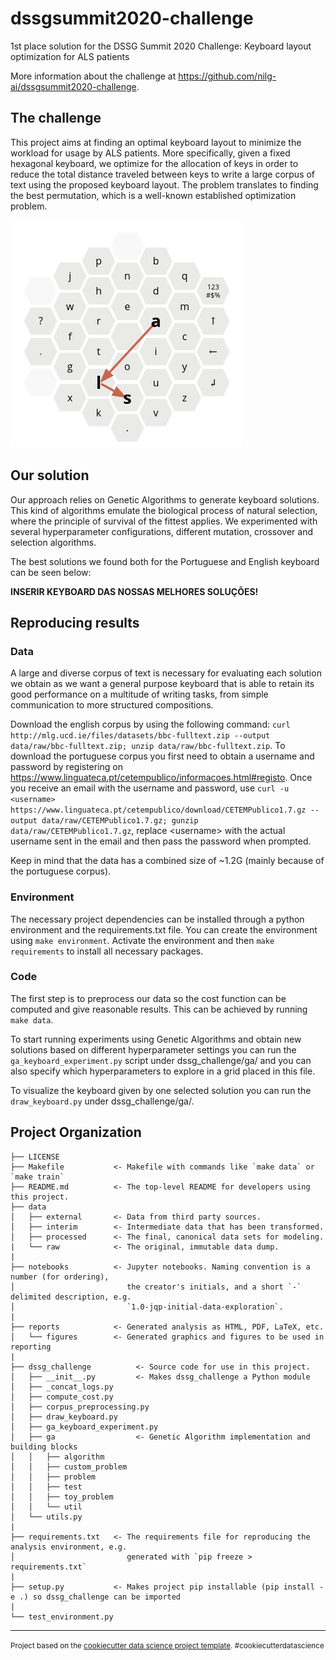 dssgsummit2020-challenge
==============================

1st place solution for the DSSG Summit 2020 Challenge: Keyboard layout optimization for ALS patients 

More information about the challenge at https://github.com/nilg-ai/dssgsummit2020-challenge.

The challenge
------------
This project aims at finding an optimal keyboard layout to minimize the workload for usage by ALS patients. More specifically, given a fixed hexagonal keyboard, we optimize for the allocation of keys in order to reduce the total distance traveled between keys to write a large corpus of text using the proposed keyboard layout. The problem translates to finding the best permutation, which is a well-known established optimization problem. 

![alt text](https://raw.githubusercontent.com/nilg-ai/dssgsummit2020-challenge/master/images/image1.png "Keyboard Optimization")

Our solution
------------
Our approach relies on Genetic Algorithms to generate keyboard solutions. This kind of algorithms emulate the biological process of natural selection, where the principle of survival of the fittest applies. We experimented with several hyperparameter configurations, different mutation, crossover and selection algorithms. 

The best solutions we found both for the Portuguese and English keyboard can be seen below:

**INSERIR KEYBOARD DAS NOSSAS MELHORES SOLUÇÕES!**

Reproducing results
------------
### Data
A large and diverse corpus of text is necessary for evaluating each solution we obtain as we want a general purpose keyboard that is able to retain its good performance on a multitude of writing tasks, from simple communication to more structured compositions.

Download the english corpus by using the following command: `curl http://mlg.ucd.ie/files/datasets/bbc-fulltext.zip --output data/raw/bbc-fulltext.zip; unzip data/raw/bbc-fulltext.zip`. To download the portuguese corpus you first need to obtain a username and password by registering on https://www.linguateca.pt/cetempublico/informacoes.html#registo. Once you receive an email with the username and password, use `curl -u <username> https://www.linguateca.pt/cetempublico/download/CETEMPublico1.7.gz --output data/raw/CETEMPublico1.7.gz; gunzip data/raw/CETEMPublico1.7.gz`, replace \<username\> with the actual username sent in the email and then pass the password when prompted.

Keep in mind that the data has a combined size of ~1.2G (mainly because of the portuguese corpus).
### Environment
The necessary project dependencies can be installed through a python environment and the requirements.txt file. You can create the environment using `make environment`. Activate the environment and then `make requirements` to install all necessary packages. 

### Code
The first step is to preprocess our data so the cost function can be computed and give reasonable results. This can be achieved by running `make data`. 

To start running experiments using Genetic Algorithms and obtain new solutions based on different hyperparameter settings you can run the `ga_keyboard_experiment.py` script under dssg_challenge/ga/ and you can also specify which hyperparameters to explore in a grid placed in this file.

To visualize the keyboard given by one selected solution you can run the `draw_keyboard.py` under dssg_challenge/ga/.

Project Organization
------------

    ├── LICENSE
    ├── Makefile           <- Makefile with commands like `make data` or `make train`
    ├── README.md          <- The top-level README for developers using this project.
    ├── data
    │   ├── external       <- Data from third party sources.
    │   ├── interim        <- Intermediate data that has been transformed.
    │   ├── processed      <- The final, canonical data sets for modeling.
    |   └── raw            <- The original, immutable data dump.
    |
    ├── notebooks          <- Jupyter notebooks. Naming convention is a number (for ordering),
    │                         the creator's initials, and a short `-` delimited description, e.g.
    │                         `1.0-jqp-initial-data-exploration`.
    |
    ├── reports            <- Generated analysis as HTML, PDF, LaTeX, etc.
    │   └── figures        <- Generated graphics and figures to be used in reporting
    |
    ├── dssg_challenge          <- Source code for use in this project.
    │   ├── __init__.py         <- Makes dssg_challenge a Python module
    │   ├── _concat_logs.py
    │   ├── compute_cost.py
    │   ├── corpus_preprocessing.py
    │   ├── draw_keyboard.py
    │   ├── ga_keyboard_experiment.py
    │   ├── ga                  <- Genetic Algorithm implementation and building blocks
    │   │   ├── algorithm
    │   │   ├── custom_problem
    │   │   ├── problem
    │   │   ├── test
    │   │   ├── toy_problem
    │   │   └── util
    │   └── utils.py
    |
    ├── requirements.txt   <- The requirements file for reproducing the analysis environment, e.g.
    │                         generated with `pip freeze > requirements.txt`
    |
    ├── setup.py           <- Makes project pip installable (pip install -e .) so dssg_challenge can be imported
    |
    └── test_environment.py

--------

<p><small>Project based on the <a target="_blank" href="https://drivendata.github.io/cookiecutter-data-science/">cookiecutter data science project template</a>. #cookiecutterdatascience</small></p>
